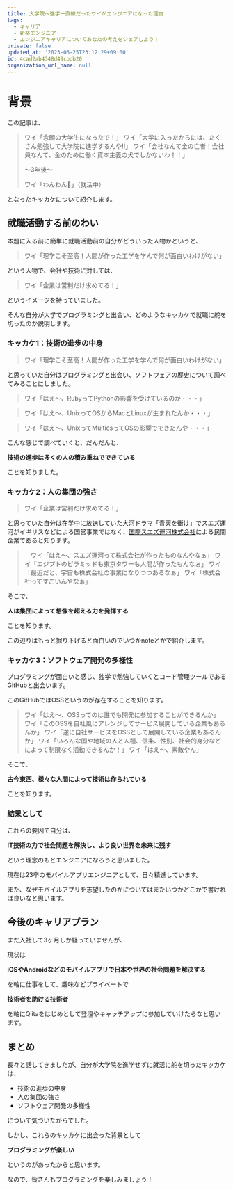 ```yaml
---
title: 大学院へ進学一直線だったワイがエンジニアになった理由
tags:
  - キャリア
  - 新卒エンジニア
  - エンジニアキャリアについてあなたの考えをシェアしよう！
private: false
updated_at: '2023-06-25T23:12:29+09:00'
id: 4cad2ab4348d49cbdb20
organization_url_name: null
---
```

# 背景

この記事は、
> ワイ「念願の大学生になったで！」
> ワイ「大学に入ったからには、たくさん勉強して大学院に進学するんや!!」
> ワイ「会社なんて金の亡者！会社員なんて、金のために働く資本主義の犬でしかないわ！！」
>
> 〜3年後〜
>
> ワイ「わんわん🐶」（就活中）

となったキッカケについて紹介します。

## 就職活動する前のわい

本題に入る前に簡単に就職活動前の自分がどういった人物かというと、

> ワイ「理学こそ至高！人間が作った工学を学んで何が面白いわけがない」

という人物で、会社や技術に対しては、

> ワイ「企業は営利だけ求めてる！」

というイメージを持っていました。

そんな自分が大学でプログラミングと出会い、どのようなキッカケで就職に舵を切ったのか説明します。

### キッカケ1：技術の進歩の中身

> ワイ「理学こそ至高！人間が作った工学を学んで何が面白いわけがない」

と思っていた自分はプログラミングと出会い、ソフトウェアの歴史について調べてみることにしました。

> ワイ「はえ〜、RubyってPythonの影響を受けているのか・・・」

> ワイ「はえ〜、UnixってOSからMacとLinuxが生まれたんか・・・」

> ワイ「はえ〜、UnixってMulticsってOSの影響でできたんや・・・」

こんな感じで調べていくと、だんだんと、

**技術の進歩は多くの人の積み重ねでできている**

ことを知りました。

### キッカケ2：人の集団の強さ

> ワイ「企業は営利だけ求めてる！」

と思っていた自分は在学中に放送していた大河ドラマ「青天を衝け」でスエズ運河がイギリスなどによる国営事業ではなく、[国際スエズ運河株式会社](https://ja.wikipedia.org/wiki/%E3%82%B9%E3%82%A8%E3%82%BA%E9%81%8B%E6%B2%B3%E4%BC%9A%E7%A4%BE)による民間企業であると知ります。

>　ワイ「はえ〜、スエズ運河って株式会社が作ったものなんやなぁ」
> ワイ「エジプトのピラミッドも東京タワーも人間が作ったもんなぁ」
> ワイ「最近だと、宇宙も株式会社の事業になりつつあるなぁ」
> ワイ「株式会社ってすごいんやなぁ」

そこで、

**人は集団によって想像を超える力を発揮する**

ことを知ります。

この辺りはもっと掘り下げると面白いのでいつかnoteとかで紹介します。

### キッカケ3：ソフトウェア開発の多様性

プログラミングが面白いと感じ、独学で勉強していくとコード管理ツールであるGitHubと出会います。

このGitHubではOSSというのが存在することを知ります。

> ワイ「はえ〜、OSSってのは誰でも開発に参加することができるんか」
> ワイ「このOSSを自社風にアレンジしてサービス展開している企業もあるんか」
> ワイ「逆に自社サービスをOSSとして展開している企業もあるんか」
> ワイ「いろんな国や地域の人と人種、信条、性別、社会的身分などによって制限なく活動できるんか！」
> ワイ「はえ〜、素敵やん」

そこで、

**古今東西、様々な人間によって技術は作られている**

ことを知ります。

### 結果として

これらの要因で自分は、

**IT技術の力で社会問題を解決し、より良い世界を未来に残す**

という理念のもとエンジニアになろうと思いました。

現在は23卒のモバイルアプリエンジニアとして、日々精進しています。

また、なぜモバイルアプリを志望したのかについてはまたいつかどこかで書ければ良いなと思います。

## 今後のキャリアプラン

まだ入社して3ヶ月しか経っていませんが、

現状は

**iOSやAndroidなどのモバイルアプリで日本や世界の社会問題を解決する**

を軸に仕事をして、趣味などプライベートで

**技術者を助ける技術者**

を軸にQiitaをはじめとして登壇やキャッチアップに参加していけたらなと思います。

## まとめ

長々と話してきましたが、自分が大学院を進学せずに就活に舵を切ったキッカケは、

- 技術の進歩の中身
- 人の集団の強さ
- ソフトウェア開発の多様性

について気づいたからでした。

しかし、これらのキッカケに出会った背景として

**プログラミングが楽しい**

というのがあったからと思います。

なので、皆さんもプログラミングを楽しみましょう！
